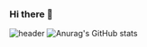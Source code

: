 ### Hi there 👋
![header](https://capsule-render.vercel.app/api?type=waving&color=auto&height=300&section=header&text=Welcome&fontSize=90)
![Anurag's GitHub stats](https://github-readme-stats.vercel.app/api?username=gusdndl&show_icons=true&theme=radical)
